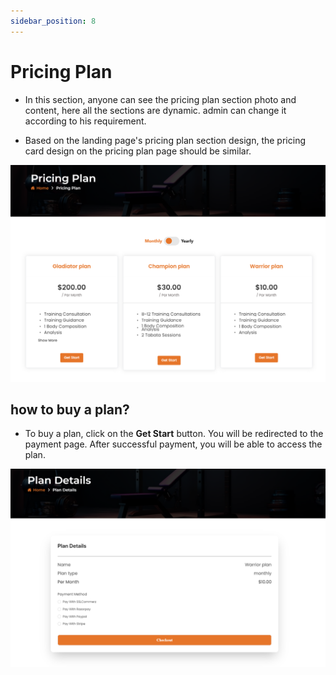 ```yaml
---
sidebar_position: 8
---
```


# Pricing Plan

- In this section, anyone can see the pricing plan section photo and content, here all the sections are dynamic. admin can change it according to his requirement.

- Based on the landing page's pricing plan section design, the pricing card design on the pricing plan page should be similar.

![pricing plan](./img/pp1.png)


## how to buy a plan?

- To buy a plan, click on the **Get Start** button. You will be redirected to the payment page. After successful payment, you will be able to access the plan.

![pricing plan](./img/pp2.png)
